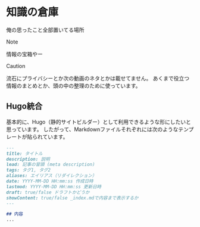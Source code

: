 # 知識の倉庫
俺の思ったこと全部置いてる場所

> [!NOTE]
> 情報の宝箱やー

> [!CAUTION]
> 流石にプライバシーとか次の動画のネタとかは載せてません。
> あくまで役立つ情報のまとめとか、頭の中の整理のために使っています。

## Hugo統合
基本的に、Hugo（静的サイトビルダー）として利用できるような形にしたいと思っています。
したがって、Markdownファイルそれぞれには次のようなテンプレートが貼られています。

```markdown
---
title: タイトル
description: 説明
lead: 記事の冒頭 (meta description)
tags: タグ1, タグ2
aliases: エイリアス（リダイレクション）
date: YYYY-MM-DD HH:mm:ss 作成日時
lastmod: YYYY-MM-DD HH:mm:ss 更新日時
draft: true/false ドラフトかどうか
showContent: true/false _index.mdで内容まで表示するか
---

## 内容
...
```